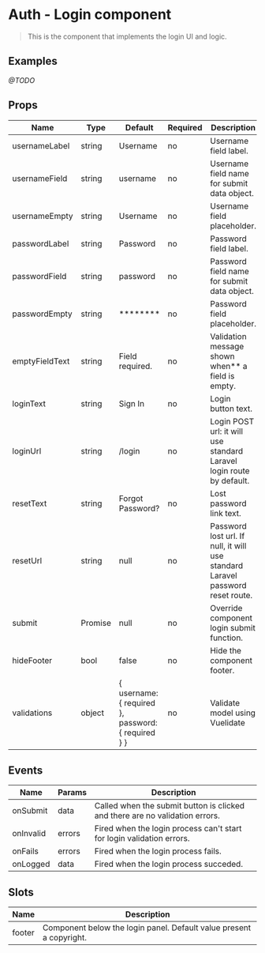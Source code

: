 # Auth - Login component

> This is the component that implements the login UI and logic. 

## Examples
*@TODO*

## Props
| Name | Type | Default | Required | Description |
|------|------|---------|----------|-------------|
| usernameLabel | string | Username | no | Username field label. |
| usernameField | string | username | no | Username field name for submit data object. |
| usernameEmpty | string | Username | no | Username field placeholder. |
| passwordLabel | string | Password | no | Password field label. |
| passwordField | string | password | no | Password field name for submit data object. |
| passwordEmpty | string | ******** | no | Password field placeholder. |
| emptyFieldText | string | Field required. | no | Validation message shown when** a field is empty. |
| loginText | string | Sign In | no | Login button text. |
| loginUrl | string | /login | no | Login POST url: it will use standard Laravel login route by default. |
| resetText | string | Forgot Password? | no | Lost password link text. |
| resetUrl | string | null | no | Password lost url. If null, it will use standard Laravel password reset route. |
| submit | Promise | null | no | Override component login submit function. |
| hideFooter | bool | false | no | Hide the component footer. |
| validations | object | { username: { required }, password: { required } } | no | Validate model using Vuelidate |

## Events
| Name | Params | Description |
|------|--------|-------------|
| onSubmit | data | Called when the submit button is clicked and there are no validation errors. |
| onInvalid | errors | Fired when the login process can't start for login validation errors. |
| onFails | errors | Fired when the login process fails. |
| onLogged | data | Fired when the login process succeded. |

## Slots
| Name | Description |
|------|-------------|
| footer | Component below the login panel. Default value present a copyright. |


